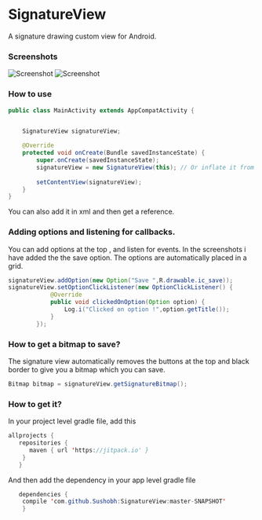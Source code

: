# SignatureView
A signature drawing custom view for Android.

### Screenshots

![Screenshot](https://raw.github.com/Sushobh/SignatureView/master/Screenshots/Screenshot_1518514063.png)
![Screenshot](https://raw.github.com/Sushobh/SignatureView/master/Screenshots/Screenshot_1518514153.png)


### How to use

```java
public class MainActivity extends AppCompatActivity {


    SignatureView signatureView;

    @Override
    protected void onCreate(Bundle savedInstanceState) {
        super.onCreate(savedInstanceState);
        signatureView = new SignatureView(this); // Or inflate it from XML
       
        setContentView(signatureView);
    }
}


```
You can also add it in xml and then get a reference.

### Adding options and listening for callbacks.

You can add options at the top , and listen for events. In the screenshots i have added the the save option. The options are automatically placed in a grid.

```java
signatureView.addOption(new Option("Save ",R.drawable.ic_save));
signatureView.setOptionClickListener(new OptionClickListener() {
            @Override
            public void clickedOnOption(Option option) {
                Log.i("Clicked on option !",option.getTitle());
            }
        });
```

### How to get a bitmap to save?

The signature view automatically removes the buttons at the top and black border to give you a bitmap which you can save.

```java
Bitmap bitmap = signatureView.getSignatureBitmap();
```

### How to get it?

In your project level gradle file, add this

```java
allprojects {
   repositories {
	  maven { url 'https://jitpack.io' }
	}
   }
```
And then add the dependency in your app level gradle file
```java
   dependencies {
	compile 'com.github.Sushobh:SignatureView:master-SNAPSHOT'
    }
```
